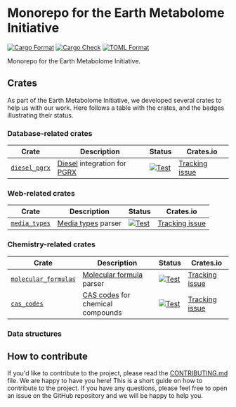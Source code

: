 # Monorepo for the Earth Metabolome Initiative

[![Cargo Format](https://github.com/earth-metabolome-initiative/emi-monorepo/actions/workflows/global-cargo-fmt.yml/badge.svg)](https://github.com/earth-metabolome-initiative/emi-monorepo/actions/workflows/global-cargo-fmt.yml)
[![Cargo Check](https://github.com/earth-metabolome-initiative/emi-monorepo/actions/workflows/global-check.yml/badge.svg)](https://github.com/earth-metabolome-initiative/emi-monorepo/actions/workflows/global-check.yml)
[![TOML Format](https://github.com/earth-metabolome-initiative/emi-monorepo/actions/workflows/global-toml-fmt.yml/badge.svg)](https://github.com/earth-metabolome-initiative/emi-monorepo/actions/workflows/global-toml-fmt.yml)

Monorepo for the Earth Metabolome Initiative.

## Crates

As part of the Earth Metabolome Initiative, we developed several crates to help us with our work.
Here follows a table with the crates, and the badges illustrating their status.

### Database-related crates

| Crate | Description | Status | Crates.io |
|-------|-------------|--------|-----------|
| [`diesel_pgrx`](https://github.com/earth-metabolome-initiative/emi-monorepo/tree/main/utils/diesel_pgrx) | [Diesel](https://docs.rs/diesel/latest/diesel/) integration for [PGRX](https://github.com/pgcentralfoundation/pgrx) | [![Test](https://github.com/earth-metabolome-initiative/emi-monorepo/actions/workflows/cargo-test-diesel-pgrx.yml/badge.svg)](https://github.com/earth-metabolome-initiative/emi-monorepo/actions/workflows/cargo-test-diesel-pgrx.yml) | [Tracking issue](https://github.com/earth-metabolome-initiative/emi-monorepo/issues/78) |

### Web-related crates

| Crate | Description | Status | Crates.io |
|-------|-------------|--------|-----------|
| [`media_types`](https://github.com/earth-metabolome-initiative/emi-monorepo/tree/main/web/web_common/media_types) | [Media types](https://en.wikipedia.org/wiki/Media_type) parser | [![Test](https://github.com/earth-metabolome-initiative/emi-monorepo/actions/workflows/cargo-test-media_types.yml/badge.svg)](https://github.com/earth-metabolome-initiative/emi-monorepo/actions/workflows/cargo-test-media_types.yml) | [Tracking issue](https://github.com/earth-metabolome-initiative/emi-monorepo/issues/84) |

### Chemistry-related crates

| Crate | Description | Status | Crates.io |
|-------|-------------|--------|-----------|
| [`molecular_formulas`](https://github.com/earth-metabolome-initiative/emi-monorepo/tree/main/web/web_common/molecular_formulas) | [Molecular formula](https://en.wikipedia.org/wiki/Molecular_formula) parser | [![Test](https://github.com/earth-metabolome-initiative/emi-monorepo/actions/workflows/cargo-test-molecular_formulas.yml/badge.svg)](https://github.com/earth-metabolome-initiative/emi-monorepo/actions/workflows/cargo-test-molecular_formulas.yml) | [Tracking issue](https://github.com/earth-metabolome-initiative/emi-monorepo/issues/81) |
| [`cas_codes`](https://github.com/earth-metabolome-initiative/emi-monorepo/tree/main/web/web_common/cas_codes) | [CAS codes](https://en.wikipedia.org/wiki/CAS_Registry_Number) for chemical compounds | [![Test](https://github.com/earth-metabolome-initiative/emi-monorepo/actions/workflows/cargo-test-cas_codes.yml/badge.svg)](https://github.com/earth-metabolome-initiative/emi-monorepo/actions/workflows/cargo-test-cas_codes.yml) | [Tracking issue](https://github.com/earth-metabolome-initiative/emi-monorepo/issues/80) |

### Data structures

## How to contribute

If you'd like to contribute to the project, please read the [CONTRIBUTING.md](CONTRIBUTING.md) file. We are happy to have you here! This is a short guide on how to contribute to the project. If you have any questions, please feel free to open an issue on the GitHub repository and we will be happy to help you.
